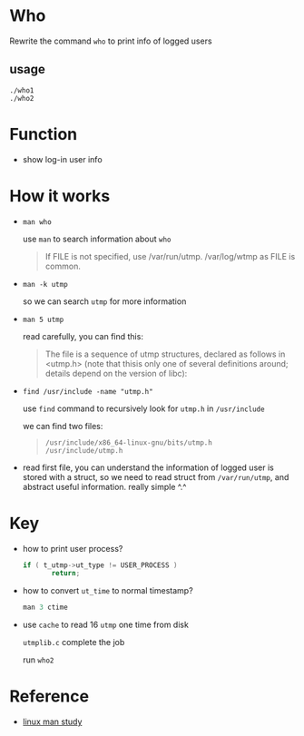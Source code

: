 # Who
Rewrite the command `who` to print info of logged users

## usage

```shell
./who1
./who2
```



# Function

- show log-in user info 

# How it works

- `man who`

  use `man` to search information about `who`

  > If FILE is not specified, use /var/run/utmp.  /var/log/wtmp as FILE  is common. 

- `man -k utmp`

  so we can search `utmp` for more information

- `man 5 utmp`

  read carefully, you can find this:

  >The file is a sequence of utmp structures, declared as follows in <utmp.h> (note that thisis only one of several definitions around; details depend on the version of libc):

- `find /usr/include -name "utmp.h"`

  use `find` command to recursively look for `utmp.h` in `/usr/include`

  we can find two files:

  >```shell
  >/usr/include/x86_64-linux-gnu/bits/utmp.h
  >/usr/include/utmp.h
  >```

- read first file, you can understand the information of logged user is stored with a struct, so we need to read struct from `/var/run/utmp`, and abstract useful information. really simple ^.^


# Key

- how to print user process?

  ```C
  if ( t_utmp->ut_type != USER_PROCESS ) 
         return;
  ```

- how to convert `ut_time` to normal timestamp?

  ```C
  man 3 ctime
  ```

- use `cache` to read 16 `utmp` one time from disk

  `utmplib.c` complete the job

  run `who2` 

# Reference

- [linux man study](https://blog.csdn.net/losophy/article/details/7961958)

